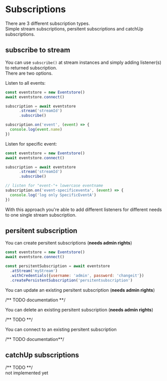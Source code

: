 # Subscriptions

There are 3 different subscription types.  
Simple stream subscriptions, persitent subscriptions and catchUp subscriptions.

## subscribe to stream

You can use `subscribe()` at stream instances and simply adding listener(s) to returned subscription.  
There are two options.

Listen to all events:

```javascript
const eventstore = new Eventstore()
await eventstore.connect()

subscription = await eventstore
      .stream('streamId')
      .subscribe()

subscription.on('event', (event) => {
  console.log(event.name)
})

```

Listen for specific event:

```javascript
const eventstore = new Eventstore()
await eventstore.connect()

subscription = await eventstore
      .stream('streamId')
      .subscribe()

// listen for "event-"+ lowercase eventname
subscription.on('event-specificeventa', (event) => {
  console.log('log only SpecificEventA')
})

```

With this approach you're able to add different listeners for different needs to one single stream subscription.

## persitent subscription

You can create persitent subscriptions (**needs admin rights**)

```javascript
const eventstore = new Eventstore()
await eventstore.connect()

const persitentSubscription = await eventstore
  .atStream('myStream')
  .withCredentials({username: 'admin', password: 'changeit'})
  .createPersistentSubscription('persitentsubscription')
```

You can update an existing persitent subscription (**needs admin rights**)

/** TODO documentation **/

You can delete an existing persitent subscription (**needs admin rights**)

/** TODO **/

You can connect to an existing persitent subscription

/** TODO documentation**/

## catchUp subscriptions

/** TODO **/  
not implemented yet